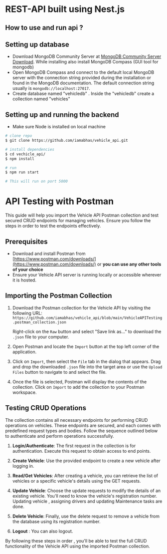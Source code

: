 # REST-API built using Nest.js 

## How to use and run api ?
## Setting up database
- Download MongoDB Community Server at [MongoDB Community Server Download](https://www.mongodb.com/try/download/community). While installing also install MongoDB Compass (GUI tool for mongodb)
- Open MongoDB Compass and connect to the default local MongoDB server with the connection string provided during the installation or found in the MongoDB documentation. The default connection string usually is `mongodb://localhost:27017`.
- Create database named "vehicledb" . Inside the "vehicledb" create a collection named "vehicles"


## Setting up and running the backend
- Make sure Node is installed on local machine
```bash
# clone repo 
$ git clone https://github.com/iamabhas/vehicle_api.git

# install dependencies 
$ cd vechicle_api/
$ npm install

# run
$ npm run start

# This will run on port 5000
```


# API Testing with Postman 

This guide will help you import the Vehicle API Postman collection and test secured CRUD endpoints for managing vehicles. Ensure you follow the steps in order to test the endpoints effectively.

## Prerequisites

- Download and install Postman from [https://www.postman.com/downloads/](https://www.postman.com/downloads/)  or **you can use any other tools of your choice** 
- Ensure your Vehicle API server is running locally or accessible wherever it is hosted.

## Importing the Postman Collection

1. Download the Postman collection for the Vehicle API by visiting the following URL:  
   `https://github.com/iamabhas/vehicle_api/blob/main/VehicleAPITesting.postman_collection.json`
   
   Right-click on the `Raw` button and select "Save link as..." to download the `.json` file to your computer.

2. Open Postman and locate the `Import` button at the top left corner of the application.

3. Click on `Import`, then select the `File` tab in the dialog that appears. Drag and drop the downloaded `.json` file into the target area or use the `Upload Files` button to navigate to and select the file.

4. Once the file is selected, Postman will display the contents of the collection. Click on `Import` to add the collection to your Postman workspace.

## Testing CRUD Operations

The collection contains all necessary endpoints for performing CRUD operations on vehicles. These endpoints are secured, and each comes with predefined request types and bodies. Follow the sequence outlined below to authenticate and perform operations successfully.

1. **Login/Authenticate**: The first request in the collection is for authentication. Execute this request to obtain access to end points.

2. **Create Vehicle**: Use the provided endpoint to create a new vehicle after logging in.

3. **Read/Get Vehicles**: After creating a vehicle, you can retrieve the list of vehicles or a specific vehicle's details using the GET requests.

4. **Update Vehicle**: Choose the update requests to modify the details of an existing vehicle. You'll need to know the vehicle's registration number. Updating vehicle , assigning drivers and updating Maintenance tasks are done.

5. **Delete Vehicle**: Finally, use the delete request to remove a vehicle from the database using its registration number.

6. **Logout** : You can also logout.


By following these steps in order , you'll be able to test the full CRUD functionality of the Vehicle API using the imported Postman collection.


